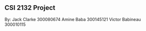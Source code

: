 ## CSI 2132 Project

By:
Jack Clarke     300080674
Amine Baba      300145121
Victor Babineau 300010115

